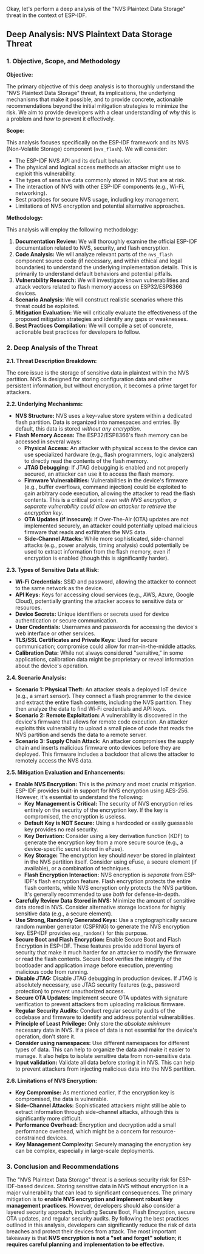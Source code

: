Okay, let's perform a deep analysis of the "NVS Plaintext Data Storage" threat in the context of ESP-IDF.

## Deep Analysis: NVS Plaintext Data Storage Threat

### 1. Objective, Scope, and Methodology

**Objective:**

The primary objective of this deep analysis is to thoroughly understand the "NVS Plaintext Data Storage" threat, its implications, the underlying mechanisms that make it possible, and to provide concrete, actionable recommendations beyond the initial mitigation strategies to minimize the risk.  We aim to provide developers with a clear understanding of *why* this is a problem and *how* to prevent it effectively.

**Scope:**

This analysis focuses specifically on the ESP-IDF framework and its NVS (Non-Volatile Storage) component (`nvs_flash`).  We will consider:

*   The ESP-IDF NVS API and its default behavior.
*   The physical and logical access methods an attacker might use to exploit this vulnerability.
*   The types of sensitive data commonly stored in NVS that are at risk.
*   The interaction of NVS with other ESP-IDF components (e.g., Wi-Fi, networking).
*   Best practices for secure NVS usage, including key management.
*   Limitations of NVS encryption and potential alternative approaches.

**Methodology:**

This analysis will employ the following methodology:

1.  **Documentation Review:**  We will thoroughly examine the official ESP-IDF documentation related to NVS, security, and flash encryption.
2.  **Code Analysis:** We will analyze relevant parts of the `nvs_flash` component source code (if necessary, and within ethical and legal boundaries) to understand the underlying implementation details.  This is primarily to understand default behaviors and potential pitfalls.
3.  **Vulnerability Research:** We will investigate known vulnerabilities and attack vectors related to flash memory access on ESP32/ESP8366 devices.
4.  **Scenario Analysis:** We will construct realistic scenarios where this threat could be exploited.
5.  **Mitigation Evaluation:** We will critically evaluate the effectiveness of the proposed mitigation strategies and identify any gaps or weaknesses.
6.  **Best Practices Compilation:** We will compile a set of concrete, actionable best practices for developers to follow.

### 2. Deep Analysis of the Threat

**2.1. Threat Description Breakdown:**

The core issue is the storage of sensitive data in plaintext within the NVS partition.  NVS is designed for storing configuration data and other persistent information, but without encryption, it becomes a prime target for attackers.

**2.2. Underlying Mechanisms:**

*   **NVS Structure:** NVS uses a key-value store system within a dedicated flash partition.  Data is organized into namespaces and entries.  By default, this data is stored *without any encryption*.
*   **Flash Memory Access:**  The ESP32/ESP8366's flash memory can be accessed in several ways:
    *   **Physical Access:** An attacker with physical access to the device can use specialized hardware (e.g., flash programmers, logic analyzers) to directly read the contents of the flash memory.
    *   **JTAG Debugging:** If JTAG debugging is enabled and not properly secured, an attacker can use it to access the flash memory.
    *   **Firmware Vulnerabilities:**  Vulnerabilities in the device's firmware (e.g., buffer overflows, command injection) could be exploited to gain arbitrary code execution, allowing the attacker to read the flash contents.  This is a critical point: *even with NVS encryption, a separate vulnerability could allow an attacker to retrieve the encryption key*.
    *   **OTA Updates (if insecure):**  If Over-The-Air (OTA) updates are not implemented securely, an attacker could potentially upload malicious firmware that reads and exfiltrates the NVS data.
    *   **Side-Channel Attacks:** While more sophisticated, side-channel attacks (e.g., power analysis, timing analysis) could potentially be used to extract information from the flash memory, even if encryption is enabled (though this is significantly harder).

**2.3. Types of Sensitive Data at Risk:**

*   **Wi-Fi Credentials:**  SSID and password, allowing the attacker to connect to the same network as the device.
*   **API Keys:**  Keys for accessing cloud services (e.g., AWS, Azure, Google Cloud), potentially granting the attacker access to sensitive data or resources.
*   **Device Secrets:**  Unique identifiers or secrets used for device authentication or secure communication.
*   **User Credentials:**  Usernames and passwords for accessing the device's web interface or other services.
*   **TLS/SSL Certificates and Private Keys:**  Used for secure communication; compromise could allow for man-in-the-middle attacks.
*   **Calibration Data:** While not always considered "sensitive," in some applications, calibration data might be proprietary or reveal information about the device's operation.

**2.4. Scenario Analysis:**

*   **Scenario 1: Physical Theft:** An attacker steals a deployed IoT device (e.g., a smart sensor).  They connect a flash programmer to the device and extract the entire flash contents, including the NVS partition.  They then analyze the data to find Wi-Fi credentials and API keys.
*   **Scenario 2: Remote Exploitation:** A vulnerability is discovered in the device's firmware that allows for remote code execution.  An attacker exploits this vulnerability to upload a small piece of code that reads the NVS partition and sends the data to a remote server.
*   **Scenario 3: Supply Chain Attack:** An attacker compromises the supply chain and inserts malicious firmware onto devices before they are deployed.  This firmware includes a backdoor that allows the attacker to remotely access the NVS data.

**2.5. Mitigation Evaluation and Enhancements:**

*   **Enable NVS Encryption:** This is the *primary* and most crucial mitigation.  ESP-IDF provides built-in support for NVS encryption using AES-256.  However, it's essential to understand the following:
    *   **Key Management is Critical:** The security of NVS encryption relies entirely on the security of the encryption key.  If the key is compromised, the encryption is useless.
    *   **Default Key is NOT Secure:**  Using a hardcoded or easily guessable key provides no real security.
    *   **Key Derivation:**  Consider using a key derivation function (KDF) to generate the encryption key from a more secure source (e.g., a device-specific secret stored in eFuse).
    *   **Key Storage:**  The encryption key should *never* be stored in plaintext in the NVS partition itself.  Consider using eFuse, a secure element (if available), or a combination of techniques.
    *   **Flash Encryption Interaction:** NVS encryption is *separate* from ESP-IDF's flash encryption feature.  Flash encryption protects the entire flash contents, while NVS encryption only protects the NVS partition.  It's generally recommended to use *both* for defense-in-depth.
*   **Carefully Review Data Stored in NVS:**  Minimize the amount of sensitive data stored in NVS.  Consider alternative storage locations for highly sensitive data (e.g., a secure element).
*   **Use Strong, Randomly Generated Keys:**  Use a cryptographically secure random number generator (CSPRNG) to generate the NVS encryption key.  ESP-IDF provides `esp_random()` for this purpose.
*   **Secure Boot and Flash Encryption:** Enable Secure Boot and Flash Encryption in ESP-IDF.  These features provide additional layers of security that make it much harder for an attacker to modify the firmware or read the flash contents.  Secure Boot verifies the integrity of the bootloader and application image before execution, preventing malicious code from running.
*   **Disable JTAG:**  Disable JTAG debugging in production devices.  If JTAG is absolutely necessary, use JTAG security features (e.g., password protection) to prevent unauthorized access.
*   **Secure OTA Updates:**  Implement secure OTA updates with signature verification to prevent attackers from uploading malicious firmware.
*   **Regular Security Audits:**  Conduct regular security audits of the codebase and firmware to identify and address potential vulnerabilities.
*   **Principle of Least Privilege:**  Only store the *absolute minimum* necessary data in NVS.  If a piece of data is not essential for the device's operation, don't store it.
* **Consider using namespaces:** Use different namespaces for different types of data. This can help to organize the data and make it easier to manage. It also helps to isolate sensitive data from non-sensitive data.
* **Input validation:** Validate all data before storing it in NVS. This can help to prevent attackers from injecting malicious data into the NVS partition.

**2.6. Limitations of NVS Encryption:**

*   **Key Compromise:**  As mentioned earlier, if the encryption key is compromised, the data is vulnerable.
*   **Side-Channel Attacks:**  Sophisticated attackers might still be able to extract information through side-channel attacks, although this is significantly more difficult.
*   **Performance Overhead:**  Encryption and decryption add a small performance overhead, which might be a concern for resource-constrained devices.
*   **Key Management Complexity:**  Securely managing the encryption key can be complex, especially in large-scale deployments.

### 3. Conclusion and Recommendations

The "NVS Plaintext Data Storage" threat is a serious security risk for ESP-IDF-based devices.  Storing sensitive data in NVS without encryption is a major vulnerability that can lead to significant consequences.  The primary mitigation is to **enable NVS encryption and implement robust key management practices**.  However, developers should also consider a layered security approach, including Secure Boot, Flash Encryption, secure OTA updates, and regular security audits.  By following the best practices outlined in this analysis, developers can significantly reduce the risk of data breaches and protect their devices from attack.  The most important takeaway is that **NVS encryption is not a "set and forget" solution; it requires careful planning and implementation to be effective.**